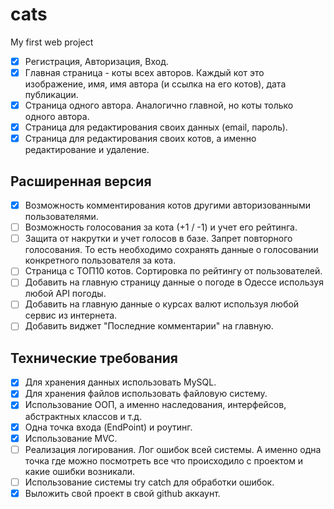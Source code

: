# cats
My first web project

- [x] Регистрация, Авторизация, Вход.
- [x] Главная страница - коты всех авторов. Каждый кот это изображение, имя, имя автора (и ссылка на его котов), дата публикации.
- [x] Страница одного автора. Аналогично главной, но коты только одного автора.
- [X] Страница для редактирования своих данных (email, пароль).
- [x] Страница для редактирования своих котов, а именно редактирование и удаление.
## Расширенная версия
- [x] Возможность комментирования котов другими авторизованными пользователями.
- [ ] Возможность голосования за кота (+1 / -1) и учет его рейтинга.
- [ ] Защита от накрутки и учет голосов в базе. Запрет повторного голосования. То есть необходимо сохранять данные о голосовании конкретного пользователя за кота.
- [ ] Страница с ТОП10 котов. Сортировка по рейтингу от пользователей.
- [ ] Добавить на главную страницу данные о погоде в Одессе используя любой API погоды.
- [ ] Добавить на главную данные о курсах валют используя любой сервис из интернета.
- [ ] Добавить виджет "Последние комментарии" на главную.
## Технические требования
- [x] Для хранения данных использовать MySQL.
- [x] Для хранения файлов использовать файловую систему.
- [x] Использование ООП, а именно наследования, интерфейсов, абстрактных классов и т.д.
- [x] Одна точка входа (EndPoint) и роутинг.
- [x] Использование MVC.
- [ ] Реализация логирования. Лог ошибок всей системы. А именно одна точка где можно посмотреть все что происходило с проектом и какие ошибки возникали.
- [ ] Использование системы try catch для обработки ошибок.
- [x] Выложить свой проект в свой github аккаунт.

